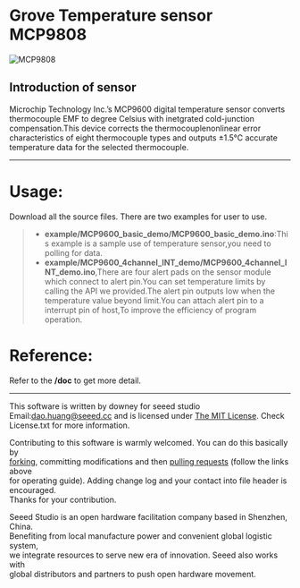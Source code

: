 Grove Temperature sensor MCP9808
==============

![MCP9808](https://github.com/linux-downey/Seeed_MCP9600/blob/master/MCP9600.png)  

Introduction of sensor
----------------------------  
Microchip Technology Inc.’s MCP9600 digital temperature sensor converts thermocouple EMF to degree Celsius with inetgrated cold-junction compensation.This device corrects the thermocouplenonlinear error characteristics of eight thermocouple types and outputs ±1.5℃ accurate temperature data for the selected thermocouple. 

***
Usage:
==========
Download all the source files.
There are two examples for user to use.
>* **example/MCP9600_basic_demo/MCP9600_basic_demo.ino**:This example is a sample use of temperature sensor,you need to polling for data. 
>* **example/MCP9600_4channel_INT_demo/MCP9600_4channel_INT_demo.ino**,There are four alert pads on the sensor module which connect to alert pin.You can set temperature limits by calling the API we provided.The alert pin outputs low when the temperature value beyond limit.You can attach alert pin to a interrupt pin of host,To improve the efficiency of program operation.

Reference:
===============
Refer to the **/doc** to get more detail.


***
This software is written by downey  for seeed studio<br>
Email:dao.huang@seeed.cc
and is licensed under [The MIT License](http://opensource.org/licenses/mit-license.php). Check License.txt for more information.<br>

Contributing to this software is warmly welcomed. You can do this basically by<br>
[forking](https://help.github.com/articles/fork-a-repo), committing modifications and then [pulling requests](https://help.github.com/articles/using-pull-requests) (follow the links above<br>
for operating guide). Adding change log and your contact into file header is encouraged.<br>
Thanks for your contribution.

Seeed Studio is an open hardware facilitation company based in Shenzhen, China. <br>
Benefiting from local manufacture power and convenient global logistic system, <br>
we integrate resources to serve new era of innovation. Seeed also works with <br>
global distributors and partners to push open hardware movement.<br>
